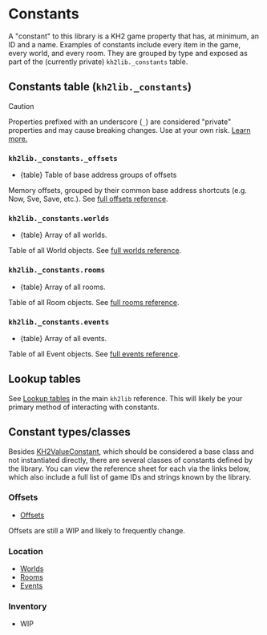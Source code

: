 # Constants

A "constant" to this library is a KH2 game property that has, at minimum, an ID and a name.
Examples of constants include every item in the game, every world, and every room.
They are grouped by type and exposed as part of the (currently private) `kh2lib._constants` table.

## Constants table (`kh2lib._constants`)

> [!CAUTION]
> Properties prefixed with an underscore (`_`) are considered "private" properties
> and may cause breaking changes. Use at your own risk. [Learn more.][explain-private]

### `kh2lib._constants._offsets`

- {table} Table of base address groups of offsets

Memory offsets, grouped by their common base address shortcuts (e.g. Now, Sve, Save, etc.).
See [full offsets reference][ref-offsets].

### `kh2lib._constants.worlds`

- {table} Array of all worlds.

Table of all World objects. See [full worlds reference][ref-worlds].

### `kh2lib._constants.rooms`

- {table} Array of all rooms.

Table of all Room objects. See [full rooms reference][ref-rooms].

### `kh2lib._constants.events`

- {table} Array of all events.

Table of all Event objects. See [full events reference][ref-events].

## Lookup tables

See [Lookup tables][ref-luts] in the main `kh2lib` reference.
This will likely be your primary method of interacting with constants.

## Constant types/classes

Besides [KH2ValueConstant][ref-kh2valueconstant], which should be considered a base class and not
instantiated directly, there are several classes of constants defined by the library.
You can view the reference sheet for each via the links below, which also include a full list of
game IDs and strings known by the library.

### Offsets

- [Offsets][ref-offsets]

Offsets are still a WIP and likely to frequently change.

### Location

- [Worlds][ref-worlds]
- [Rooms][ref-rooms]
- [Events][ref-events]

### Inventory

- WIP

<!-- Reference links -->
[ref-kh2valueconstant]: ./kh2valueconstant.md
[ref-offsets]: ./offsets.md
[ref-worlds]: ./worlds.md
[ref-rooms]: ./rooms.md
[ref-events]: ./events.md
[ref-luts]: /docs/reference/kh2lib.md#lookup-tables
[explain-private]: /docs/explanations/private_properties.md
